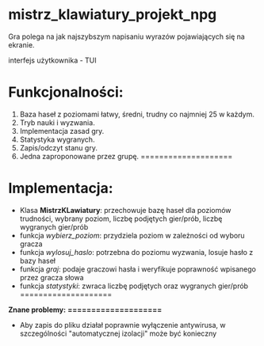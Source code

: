 # mistrz_klawiatury_projekt_npg
Gra polega na jak najszybszym napisaniu wyrazów pojawiających się na ekranie.

interfejs użytkownika - TUI

Funkcjonalności:
====================
1. Baza haseł z poziomami łatwy, średni, trudny co najmniej 25 w każdym.
2. Tryb nauki i wyzwania.
3. Implementacja zasad gry.
4. Statystyka wygranych.
5. Zapis/odczyt stanu gry.
6. Jedna zaproponowane przez grupę.
====================

Implementacja:
====================
- Klasa **MistrzKLawiatury**: przechowuje bazę haseł dla poziomów trudności, wybrany poziom, liczbę podjętych gier/prób, liczbę wygranych gier/prób
- funkcja _wybierz_poziom_: przydziela poziom w zależności od wyboru gracza
- funkcja _wylosuj_haslo_: potrzebna do poziomu wyzwania, losuje hasło z bazy haseł
- funkcja _graj_: podaje graczowi hasła i weryfikuje poprawność wpisanego przez gracza słowa
- funkcja _statystyki_: zwraca liczbę podjętych oraz wygranych gier/prób
====================

**Znane problemy:**
**====================**
- Aby zapis do pliku działał poprawnie wyłączenie antywirusa, w szczególności "automatycznej izolacji" może być konieczny 
